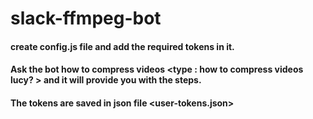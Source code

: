 # slack-ffmpeg-bot
#### create config.js file and add the required tokens in it.
#### Ask the bot how to compress videos <type : how to compress videos lucy? > and it will provide you with the steps.
#### The tokens are saved in json file <user-tokens.json>
